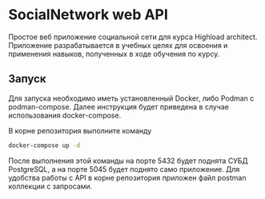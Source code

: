 # SocialNetwork web API
Простое веб приложение социальной сети для курса Highload architect. Приложение разрабатывается в учебных целях для освоения и применения навыков, полученных в ходе обучения по курсу.

## Запуск

Для запуска необходимо иметь установленный Docker, либо Podman с podman-compose. Далее инструкция будет приведена в случае
использования docker-compose.

В корне репозитория выполните команду
```bash
docker-compose up -d
```

После выполнения этой команды на порте 5432 будет поднята СУБД PostgreSQL, а на порте 5045 будет поднято само приложение. Для удобства работы с API в корне репозитория приложен файл postman коллекции с запросами.